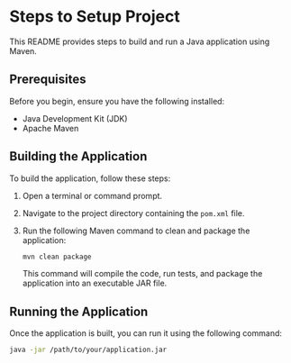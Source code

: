 # Steps to Setup Project

This README provides steps to build and run a Java application using Maven.

## Prerequisites

Before you begin, ensure you have the following installed:

- Java Development Kit (JDK)
- Apache Maven

## Building the Application

To build the application, follow these steps:

1. Open a terminal or command prompt.
2. Navigate to the project directory containing the `pom.xml` file.
3. Run the following Maven command to clean and package the application:

    ```bash
    mvn clean package
    ```

   This command will compile the code, run tests, and package the application into an executable JAR file.

## Running the Application

Once the application is built, you can run it using the following command:

```bash
java -jar /path/to/your/application.jar
